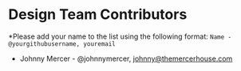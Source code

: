 # Design Team Contributors

*Please add your name to the list using the following format: `Name - @yourgithubusername, youremail`

+ Johnny Mercer - @johnnymercer, johnny@themercerhouse.com  

